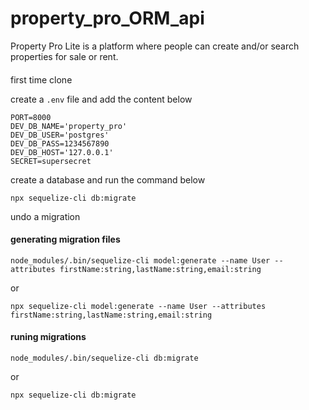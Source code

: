 # property_pro_ORM_api
Property Pro Lite is a platform where people can create and/or search properties for sale or rent.

#### 

first time clone 

create a `.env` file and add the content below

````
PORT=8000
DEV_DB_NAME='property_pro'
DEV_DB_USER='postgres'
DEV_DB_PASS=1234567890
DEV_DB_HOST='127.0.0.1'
SECRET=supersecret
````
create a database and run the command below

````
npx sequelize-cli db:migrate
````

undo a migration



#### generating migration files

`node_modules/.bin/sequelize-cli model:generate --name User --attributes firstName:string,lastName:string,email:string`

or

`npx sequelize-cli model:generate --name User --attributes firstName:string,lastName:string,email:string`

#### runing migrations
`node_modules/.bin/sequelize-cli db:migrate`

or

`npx sequelize-cli db:migrate`
